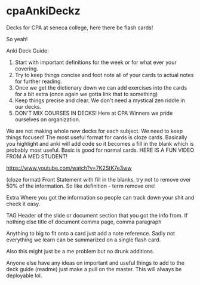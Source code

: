 # cpaAnkiDeckz
Decks for CPA at seneca college, here there be flash cards!

So yeah!

Anki Deck Guide:
1. Start with important definitions for the week or for what ever your covering.
2. Try to keep things concise and foot note all of your cards to actual notes for further reading.
3. Once we get the dictionary down we can add exercises into the cards for a bit extra (once again we gotta link that to something)
4. Keep things precise and clear. We don't need a mystical zen riddle in our decks.
5. DON'T MIX COURSES IN DECKS! Here at CPA Winners we pride ourselves on organization. 

We are not making whole new decks for each subject. We need to keep things focused! The most useful format for cards is cloze
cards. Basically you highlight and anki will add code so it becomes a fill in the blank which is probably most useful. Basic is
good for normal cards. HERE IS A FUN VIDEO FROM A MED STUDENT!

https://www.youtube.com/watch?v=7K2StK7e3ww

(cloze format)
Front
  Statement with fill in the blanks, try not to remove over 50% of the information. So like definition - term remove one! 
  
Extra
  Where you got the information so people can track down your shit and check it easy.
 
TAG
  Header of the slide or document section that you got the info from. If nothing else title of document comma page, comma paragraph

Anything to big to fit onto a card just add a note reference. Sadly not everything we learn can be summarized on a single flash 
card.

Also this might just be a me problem but no drunk additions.

Anyone else have any ideas on important and useful things to add to the deck guide (readme) just make a pull on the master. This
will always be deployable lol.


